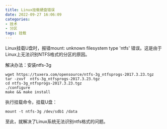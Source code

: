 ```yaml
---
title: Linux挂载硬盘错误
date: 2022-09-27 16:06:09
categories: 
- 技术
- 分区
tags: 挂载
---
```


Linux挂载U盘时，报错mount: unknown filesystem type 'ntfs' 错误。这是由于Linux上无法识别NTFS格式的分区的原因。

<!--more-->

解决办法：安装ntfs-3g

```
wget https://tuxera.com/opensource/ntfs-3g_ntfsprogs-2017.3.23.tgz
tar -zxvf  ntfs-3g_ntfsprogs-2017.3.23.tgz
cd ntfs-3g_ntfsprogs-2017.3.23.tgz
./configure
make && make install
```


执行挂载命令，挂载U盘：

```
mount -t ntfs-3g /dev/sdb1 /data
```

至此，就解决了Linux系统无法识别ntfs格式的问题。
